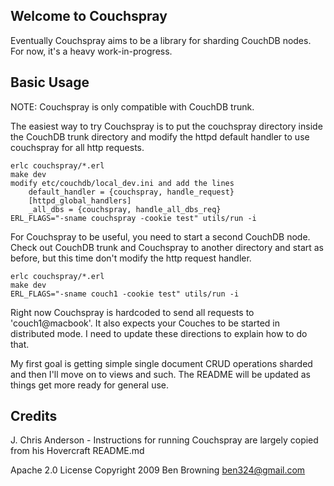 ## Welcome to Couchspray

Eventually Couchspray aims to be a library for sharding CouchDB nodes. For now,
it's a heavy work-in-progress.

## Basic Usage

NOTE: Couchspray is only compatible with CouchDB trunk.

The easiest way to try Couchspray is to put the couchspray directory
inside the CouchDB trunk directory and modify the httpd default handler
to use couchspray for all http requests.

    erlc couchspray/*.erl
    make dev
    modify etc/couchdb/local_dev.ini and add the lines
        default_handler = {couchspray, handle_request}
        [httpd_global_handlers]
        _all_dbs = {couchspray, handle_all_dbs_req}
    ERL_FLAGS="-sname couchspray -cookie test" utils/run -i

For Couchspray to be useful, you need to start a second CouchDB node.
Check out CouchDB trunk and Couchspray to another directory and
start as before, but this time don't modify the http request handler.

    erlc couchspray/*.erl
    make dev
    ERL_FLAGS="-sname couch1 -cookie test" utils/run -i

Right now Couchspray is hardcoded to send all requests to 'couch1@macbook'.
It also expects your Couches to be started in distributed mode. I need to
update these directions to explain how to do that.

My first goal is getting simple single document CRUD operations sharded
and then I'll move on to views and such. The README will be updated as
things get more ready for general use.

## Credits
J. Chris Anderson - Instructions for running Couchspray are largely
copied from his Hovercraft README.md

Apache 2.0 License
Copyright 2009 Ben Browning <ben324@gmail.com>
